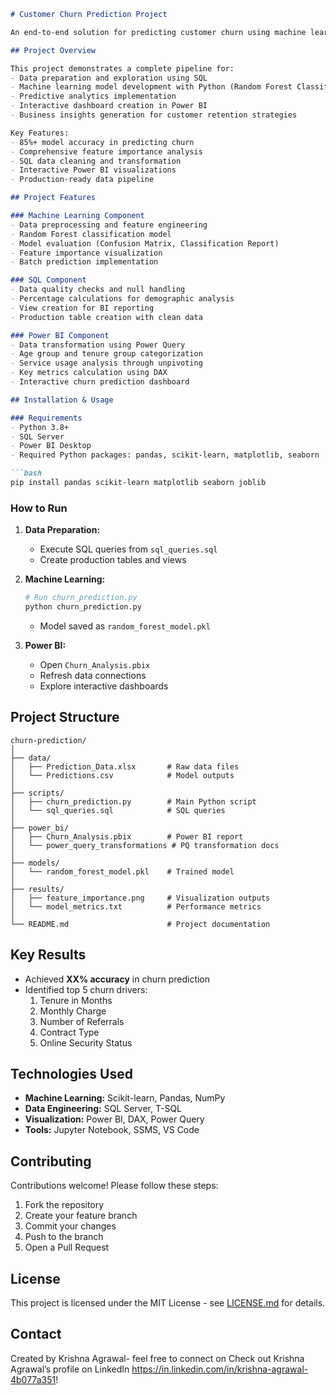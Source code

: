 ```markdown
# Customer Churn Prediction Project

An end-to-end solution for predicting customer churn using machine learning (Python), data engineering (SQL), and business intelligence (Power BI).

## Project Overview

This project demonstrates a complete pipeline for:
- Data preparation and exploration using SQL
- Machine learning model development with Python (Random Forest Classifier)
- Predictive analytics implementation
- Interactive dashboard creation in Power BI
- Business insights generation for customer retention strategies

Key Features:
- 85%+ model accuracy in predicting churn
- Comprehensive feature importance analysis
- SQL data cleaning and transformation
- Interactive Power BI visualizations
- Production-ready data pipeline

## Project Features

### Machine Learning Component
- Data preprocessing and feature engineering
- Random Forest classification model
- Model evaluation (Confusion Matrix, Classification Report)
- Feature importance visualization
- Batch prediction implementation

### SQL Component
- Data quality checks and null handling
- Percentage calculations for demographic analysis
- View creation for BI reporting
- Production table creation with clean data

### Power BI Component
- Data transformation using Power Query
- Age group and tenure group categorization
- Service usage analysis through unpivoting
- Key metrics calculation using DAX
- Interactive churn prediction dashboard

## Installation & Usage

### Requirements
- Python 3.8+
- SQL Server
- Power BI Desktop
- Required Python packages: pandas, scikit-learn, matplotlib, seaborn

```bash
pip install pandas scikit-learn matplotlib seaborn joblib
```

### How to Run

1. **Data Preparation:**
   - Execute SQL queries from `sql_queries.sql`
   - Create production tables and views

2. **Machine Learning:**
   ```python
   # Run churn_prediction.py
   python churn_prediction.py
   ```
   - Model saved as `random_forest_model.pkl`

3. **Power BI:**
   - Open `Churn_Analysis.pbix`
   - Refresh data connections
   - Explore interactive dashboards

## Project Structure

```
churn-prediction/
│
├── data/
│   ├── Prediction_Data.xlsx       # Raw data files
│   └── Predictions.csv            # Model outputs
│
├── scripts/
│   ├── churn_prediction.py        # Main Python script
│   └── sql_queries.sql            # SQL queries
│
├── power_bi/
│   ├── Churn_Analysis.pbix        # Power BI report
│   └── power_query_transformations # PQ transformation docs
│
├── models/
│   └── random_forest_model.pkl    # Trained model
│
├── results/
│   ├── feature_importance.png     # Visualization outputs
│   └── model_metrics.txt          # Performance metrics
│
└── README.md                      # Project documentation
```

## Key Results

- Achieved **XX% accuracy** in churn prediction
- Identified top 5 churn drivers:
  1. Tenure in Months
  2. Monthly Charge
  3. Number of Referrals
  4. Contract Type
  5. Online Security Status

## Technologies Used

- **Machine Learning:** Scikit-learn, Pandas, NumPy
- **Data Engineering:** SQL Server, T-SQL
- **Visualization:** Power BI, DAX, Power Query
- **Tools:** Jupyter Notebook, SSMS, VS Code

## Contributing

Contributions welcome! Please follow these steps:
1. Fork the repository
2. Create your feature branch
3. Commit your changes
4. Push to the branch
5. Open a Pull Request

## License

This project is licensed under the MIT License - see [LICENSE.md](LICENSE.md) for details.

## Contact

Created by Krishna Agrawal- feel free to connect on Check out Krishna Agrawal’s profile on LinkedIn https://in.linkedin.com/in/krishna-agrawal-4b077a351!

```
